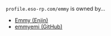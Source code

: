 `profile.eso-rp.com/emmy` is owned by&hellip;

* [Emmy (Enjin)](http://eso-rp.com/profile/emmy)
* [emmyemi (GitHub)](https://github.com/emmyemi)
